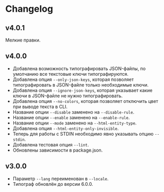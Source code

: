 # Changelog

## v4.0.1
Мелкие правки. 

## v4.0.0
- Добавлена возможность типографировать JSON-файлы, по умолчанию все текстовые ключи типографируются.
- Добавлена опция `--only-json-keys`, которая позволяет типографировать в JSON-файле только необходимые ключи.
- Добавлена опция `--ignore-json-keys`, которая указывает какие ключи в JSON-файле не нужно типографировать.
- Добавлена опция `--no-colors`, которая позволяет отключить цвет при выводе текста в CLI.
- Название опции `--disable` заменено на `--disable-rule`.
- Название опции `--enable` заменено на `--enable-rule`.
- Название опции `--mode` заменено на `--html-entity-type`.
- Добавлена опция `--html-entity-only-invisible`.
- Теперь для работы с STDIN необходимо явно указывать опцию `--stdin`.
- Добавлена тестовая опция `--lint`.
- Обновлены зависимости в package.json.

## v3.0.0
- Параметр `--lang` переименован в `--locale`.
- Типограф обновлён до версии 6.0.0.

